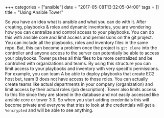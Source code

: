 +++
categories = ["ansible"]
date = "2017-05-08T13:32:05-04:00"
tags = []
title = "Using Ansible Tower"

So you have an idea what is ansible and what you can do with it. After creating, playbooks & roles and dynamic inventories, you are wondering how you can centralize and control access to your playbooks. You can do this with ansible core and limit access and permissions on the git project. You can include all the playbooks, roles and inventory files in the same repo. But, this can become a problem once the project is ``` git clone ``` into the controller and anyone access to the server can potentially be able to access your playbooks. Tower pushes all this files to be more centralized and be controlled with organizations and teams. By using this structure you can limit access to your playbooks and inventory with very specific permissions. For example, you can team A be able to deploy playbooks that create EC2 host but, team B does not have access to those roles. You can actually create teams like actual departments in your company (organization) and limit access by their actual roles (job description). Tower also limits access to this file since they are stored in the database and not easily accessed like ansible core or tower 3.0. So when you start adding credentials this will become private and everyone that tries to look at the credentials will get a ```%encrypted``` and will be able to see anything.
